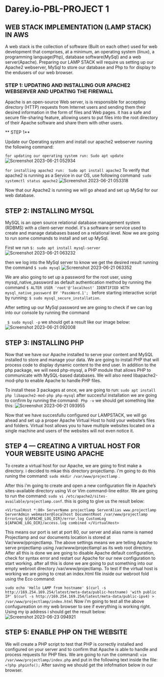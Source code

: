 # Darey.io-PBL-PROJECT 1
## WEB STACK IMPLEMENTATION (LAMP STACK) IN AWS
A web stack is the collection of software (Built on each other) used for web development that comprises, at a minimum, an operating system (linux), a programming language(Php), database software(MySql) and a web server(Apache). Preparing our LAMP STACK will require us setting up our Apache2 webserver, MySql to store our database and Php to for display to the endusers of our web browser.




### STEP 1: UPDATING AND INSTALLING OUR APACHE2 WEBSERVER AND UPDATING THE FIREWALL
Apache is an open-source Web server, is is responsible for accepting directory (HTTP) requests from Internet users and sending them their desired information in the form of files and Web pages. it has a safe and secure file-sharing feature, allowing users to put files into the root directory of their Apache software and share them with other users.

** STEP 1**

Update our Operating system and install our apache2 webserver ruuning the following command:

`for updating our operating system run:
Sudo apt update` ![Screenshot 2023-06-21 052934](https://github.com/opeyemiogungbe/Darey.io-PBL-PROJECT/assets/136735745/32a7ca0e-3ffe-4fd4-85a6-540d23a7957f)




`for installing apache2 run: 
Sudo apt install apache2` To verify that apache2 is running as a Service in our OS, use following command` sudo systemctl status apache2`
![Screenshot 2023-06-21 053318](https://github.com/opeyemiogungbe/Darey.io-PBL-PROJECT/assets/136735745/7feff130-55f1-47fe-8ed7-e3cc2f877021)

Now that our Apache2 is running we will go ahead and set up MySql for our web database.




## STEP 2: INSTALLING MYSQL

MySQL is an open source relational database management system (RDBMS) with a client-server model. it's a software or service used to create and manage databases based on a relational level. Now we are going to run some commands to install and set up MySql. 

First we run `$: sudo apt install mysql-server` 
![Screenshot 2023-06-21 063232](https://github.com/opeyemiogungbe/Darey.io-PBL-PROJECT/assets/136735745/cd8898cd-be10-4bec-ab7e-f65c3bc052dc)

then we log into the MySql server to know we get the desired result running the command `$ sudo mysql`
![Screenshot 2023-06-21 063352](https://github.com/opeyemiogungbe/Darey.io-PBL-PROJECT/assets/136735745/460f21eb-240b-4595-9bc5-4d57101dd6f8)


We are also going to set up a password for the root user, using mysql_native_password as default authentication method by running the command `$ ALTER USER 'root'@'localhost' IDENTIFIED WITH mysql_native_password BY 'PassWord.1'; ` before starting interactive script by running: `$ sudo mysql_secure_installation`. 

  After setting up our MySql password we are going to check if we can log into our console by running the command 

 ` $ sudo mysql -p` we should get a result like our image below: 
 ![Screenshot 2023-06-21 092008](https://github.com/opeyemiogungbe/Darey.io-PBL-PROJECT/assets/136735745/59cdfcd9-a234-4874-9530-abea2c59b276)




## STEP 3: INSTALLING PHP
  Now that we have our Apache installed to serve your content and MySQL installed to store and manage your data. We are going to install PHP that will process code to display dynamic content to the end user. In addition to the php package, we will need php-mysql, a PHP module that allows PHP to communicate with MySQL-based databases. We will also need libapache2-mod-php to enable Apache to handle PHP files.

To install these 3 packages at once, we are going to run: `sudo apt install php libapache2-mod-php php-mysql` after succesful installation we are going to confirm by running the command:` Php -v` we should get something like this: 
![Screenshot 2023-06-21 093955](https://github.com/opeyemiogungbe/Darey.io-PBL-PROJECT/assets/136735745/e58e8d93-5ed5-4ea2-af43-214e006c2e2e) 

Now that we have succesfullu configured our LAMPSTACK, we will go ahead and set up a proper Apache Virtual Host to hold your website’s files and folders. Virtual host allows you to have multiple websites located on a single machine and users of the websites will not even notice it.




## STEP 4 — CREATING A VIRTUAL HOST FOR YOUR WEBSITE USING APACHE

To create a virtual host for our Apache, we are going to first make a directory. i decided to mkae this directory projectlamp. i'm going to do this runing the command: `sudo mkdir /var/www/projectlamp` .

After this i'm going to create and open a new configuration file in Apache’s sites-available directory using Vi or Vim command-line editor. We are going to run the command: `sudo vi /etc/apache2/sites-available/projectlamp.conf`. this is going to give us the result below: 

`<VirtualHost *:80>
    ServerName projectlamp
    ServerAlias www.projectlamp 
    ServerAdmin webmaster@localhost
    DocumentRoot /var/www/projectlamp
    ErrorLog ${APACHE_LOG_DIR}/error.log
    CustomLog ${APACHE_LOG_DIR}/access.log combined
</VirtualHost>`


This means our port is set at port 80, our server and alias name is named Projectlamp and our documents location is stored at Var/www/pprojectlamp. The above settings means we are telling Apache to serve projectlamp using /var/www/projectlampl as its web root directory. After all this is done we are going to  disable Apache default configuration, check for syntax error and restart our Apache for our new configuration to start working. after all this is done we are going to put something into our empty webroot directory /var/www/projectlamp. To test if the virtual host is working we are going to creat an index.html file inside our webroot fold using the Eco command: 

`sudo echo 'Hello LAMP from hostname' $(curl -s http://169.254.169.254/latest/meta-data/public-hostname) 'with public IP' $(curl -s http://169.254.169.254/latest/meta-data/public-ipv4) > /var/www/projectlamp/index.html` 
Now i'm going to test all the above confugureation on my web browser to see if everything is working right. Using my ip address i should get the result below: 
![Screenshot 2023-06-23 094921](https://github.com/opeyemiogungbe/Darey.io-PBL-PROJECT/assets/136735745/d2d53e26-066f-44d7-8b52-b5786ebc9892)


## STEP 5: ENABLE PHP ON THE WEBSITE
We will create a PHP script to test that PHP is correctly installed and configured on your server and to confirm that Apache is able to handle and process requests for PHP files. We are going to run the command: `vim /var/www/projectlamp/index.php` and put in the following text inside the file:
`<?php
phpinfo();` After saving we should get the infofmation below in our browser. 
